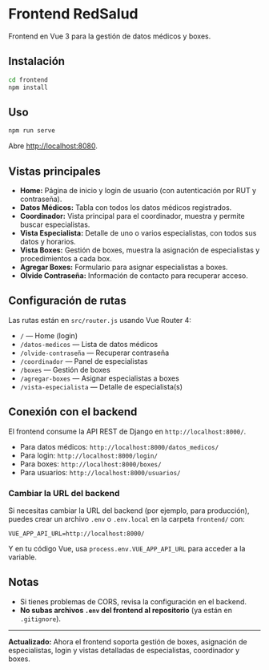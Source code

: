 # Frontend RedSalud

Frontend en Vue 3 para la gestión de datos médicos y boxes.

## Instalación

```sh
cd frontend
npm install
```

## Uso

```sh
npm run serve
```

Abre [http://localhost:8080](http://localhost:8080).

## Vistas principales

- **Home:** Página de inicio y login de usuario (con autenticación por RUT y contraseña).
- **Datos Médicos:** Tabla con todos los datos médicos registrados.
- **Coordinador:** Vista principal para el coordinador, muestra y permite buscar especialistas.
- **Vista Especialista:** Detalle de uno o varios especialistas, con todos sus datos y horarios.
- **Vista Boxes:** Gestión de boxes, muestra la asignación de especialistas y procedimientos a cada box.
- **Agregar Boxes:** Formulario para asignar especialistas a boxes.
- **Olvide Contraseña:** Información de contacto para recuperar acceso.

## Configuración de rutas

Las rutas están en `src/router.js` usando Vue Router 4:

- `/` — Home (login)
- `/datos-medicos` — Lista de datos médicos
- `/olvide-contraseña` — Recuperar contraseña
- `/coordinador` — Panel de especialistas
- `/boxes` — Gestión de boxes
- `/agregar-boxes` — Asignar especialistas a boxes
- `/vista-especialista` — Detalle de especialista(s)

## Conexión con el backend

El frontend consume la API REST de Django en `http://localhost:8000/`.

- Para datos médicos: `http://localhost:8000/datos_medicos/`
- Para login: `http://localhost:8000/login/`
- Para boxes: `http://localhost:8000/boxes/`
- Para usuarios: `http://localhost:8000/usuarios/`

### Cambiar la URL del backend

Si necesitas cambiar la URL del backend (por ejemplo, para producción), puedes crear un archivo `.env` o `.env.local` en la carpeta `frontend/` con:

```
VUE_APP_API_URL=http://localhost:8000/
```

Y en tu código Vue, usa `process.env.VUE_APP_API_URL` para acceder a la variable.

## Notas

- Si tienes problemas de CORS, revisa la configuración en el backend.
- **No subas archivos `.env` del frontend al repositorio** (ya están en `.gitignore`).

---
**Actualizado:** Ahora el frontend soporta gestión de boxes, asignación de especialistas, login y vistas detalladas de especialistas, coordinador y boxes.